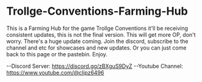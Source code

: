 # Trollge-Conventions-Farming-Hub
This is a Farming Hub for the game Trollge Conventions it'll be receiving consistent updates, this is not the final version.
This will get more OP, don't worry. There's a huge update coming. Join the discord, subscribe to the channel and etc for showcases and new updates. Or you can just come back to this page or the pastebin. Enjoy.

--Discord Server: https://discord.gg/zBXguS9DyZ
--Youtube Channel: https://www.youtube.com/@clipz6496
